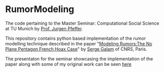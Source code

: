 # RumorModeling
The code pertaining to the Master Seminar: Computational Social Science at TU Munich by [Prof. Jurgen Pfeffer](http://www.pfeffer.at/).

This repository contains python based implementation of the rumor modelling technique described in the paper "[Modeling Rumors:The No Plane Pentagon French Hoax Case](https://arxiv.org/abs/cond-mat/0211571)" by [Serge Galam](mailto:galam@ccr.jussieu.fr) of CNRS, Paris.

The presentaton for the seminar showcasing the implementation of the paper along with some of my original work can be seen [here](https://github.com/a-parida12/RumorModeling/blob/master/MODELING%20RUMORS_%20THE%20NO%20PLANE%20PENTAGON%20FRENCH%20HOAX%20CASE.pdf)
